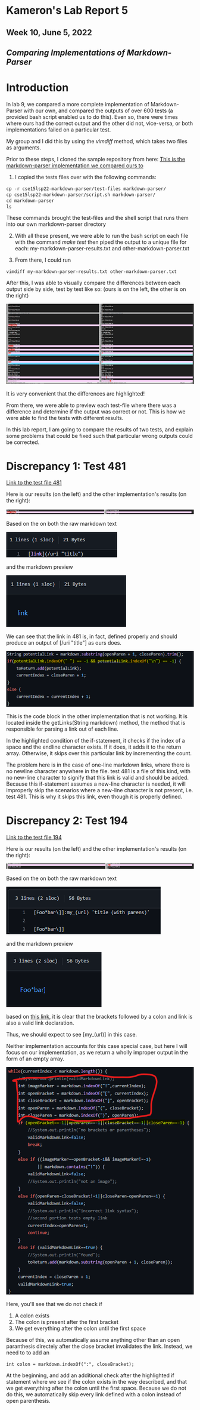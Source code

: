 # Kameron's Lab Report 5
## Week 10, June 5, 2022
## ***Comparing Implementations of Markdown-Parser***

# **Introduction**

In lab 9, we compared a more complete implementation of Markdown-Parser with our own, and compared the outputs of over 600 tests (a provided bash script enabled us to do this). Even so, there were times where ours had the correct output and the other did not, vice-versa, or both implementations failed on a particular test.

My group and I did this by using the *vimdiff* method, which takes two files as arguments.

Prior to these steps, I cloned the sample repository from here: 
[This is the markdown-parser implementation we compared ours to](https://github.com/nidhidhamnani/markdown-parser)
1. I copied the tests files over with the following commands:
```
cp -r cse15lsp22-markdown-parser/test-files markdown-parser/
cp cse15lsp22-markdown-parser/script.sh markdown-parser/
cd markdown-parser
ls 
```
These commands brought the test-files and the shell script that runs them into our own markdown-parser directory

2. With all these present, we were able to run the bash script on each file with the command *make test* then piped the output to a unique file for each: my-markdown-parser-results.txt and other-markdown-parser.txt

3. From there, I could run 
```
vimdiff my-markdown-parser-results.txt other-markdown-parser.txt
```

After this, I was able to visually compare the differences between each output side by side, test by test like so:
(ours is on the left, the other is on the right)

![Image](vimDiff.png)

It is very convenient that the differences are highlighted!

From there, we were able to preview each test-file where there was a difference and determine if the output was correct or not. This is how we were able to find the tests with different results.

In this lab report, I am going to compare the results of two tests, and explain some problems that could be fixed such that particular wrong outputs could be corrected.

# **Discrepancy 1: Test 481**

[Link to the test file 481](https://github.com/nidhidhamnani/markdown-parser/blob/main/test-files/481.md)

Here is our results (on the left) and the other implementation's results (on the right):

![Image](test-194-output.png)

Based on the on both the raw markdown text

![Image](discrep-1-code.png)

and the markdown preview

![Image](discrep-1-preview.png)

We can see that the link in 481 is, in fact, defined properly and should produce an output of [/uri "title"] as ours does.

![Image](problem-481.png)

This is the code block in the other implementation that is not working. It is located inside the getLinks(String markdown) method, the method that is responsible for parsing a link out of each line.

In the highlighted condition of the if-statement, it checks if the index of a space and the endline character exists. If it does, it adds it to the return array. Otherwise, it skips over this particular link by incrementing the count.

The problem here is in the case of one-line markdown links, where there is no newline character anywhere in the file. test 481 is a file of this kind, with no new-line character to signify that this link is valid and should be added. Because this if-statement assumes a new-line character is needed, it will improperly skip the scenarios where a new-line character is not present, i.e. test 481. This is why it skips this link, even though it is properly defined.

# **Discrepancy 2: Test 194**

[Link to the test file 194](https://github.com/nidhidhamnani/markdown-parser/blob/main/test-files/194.md)


Here is our results (on the left) and the other implementation's results (on the right):

![Image](test-481-output.png)

Based on the on both the raw markdown text

![Image](discrep-2-code.png)

and the markdown preview

![Image](discrep-2-preview.png)

based on [this link](https://arcticicestudio.github.io/styleguide-markdown/rules/links.html#prefer-reference-links), it is clear that the brackets followed by a colon and link is also a valid link declaration. 

Thus, we should expect to see [my_(url)] in this case.

Neither implementation accounts for this case special case, but here I will focus on our implementation, as we return a wholly improper output in the form of an empty array.

![Image](194-problem-section.png)

Here, you'll see that we do not check if 
1. A colon exists
2. The colon is present after the first bracket
3. We get everything after the colon until the first space

Because of this, we automatically assume anything other than an open paranthesis directely after the close bracket invalidates the link. Instead, we need to to add an 
```
int colon = markdown.indexOf(":", closeBracket);
```
At the beginning, and add an additional check after the highlighted if statement where we see if the colon exists in the way described, and that we get everything after the colon until the first space. Because we do not do this, we automatically skip every link defined with a colon instead of open parenthesis.

